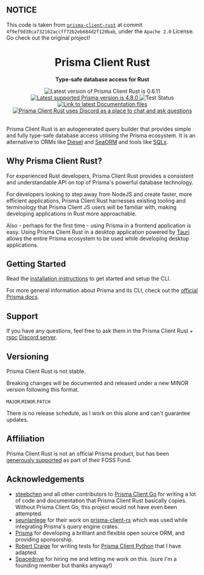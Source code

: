 ## NOTICE

This code is taken from [`prisma-client-rust`](https://github.com/Brendonovich/prisma-client-rust) at
commit `4f9ef9d38ca732162accff72b2eb684d2f120bab`, under the `Apache 2.0` License. Go check out the
original project!

<div align="center">
    <h1>Prisma Client Rust</h1>
    <p><b>Type-safe database access for Rust</b></p>
    <img src="https://img.shields.io/badge/latest-0.6.11-blue?style=flat-square" alt="Latest version of Prisma Client Rust is 0.6.11">
    <a href="https://prisma.io">
        <img src="https://img.shields.io/static/v1?label=prisma&message=v4.8.0&color=blue&logo=prisma&style=flat-square" alt="Latest supported Prisma version is 4.8.0">
    </a>
    <img src="https://img.shields.io/github/actions/workflow/status/Brendonovich/prisma-client-rust/ci.yaml?branch=main&label=tests&style=flat-square" alt="Test Status"/>
    <a href="https://prisma.brendonovich.dev/"/>
    <img src="https://img.shields.io/badge/docs-latest-blue?style=flat-square" alt="Link to latest Documentation files">
    </a>
    <a href="https://discord.gg/5M6fpszrry">
        <img alt="Prisma Client Rust uses Discord as a place to chat and ask questions" src="https://img.shields.io/discord/1011665225809924136?color=blue&style=flat-square&logo=discord">
    </a>
</div>

<br>

Prisma Client Rust is an autogenerated query builder that provides simple and fully type-safe database access utilising the Prisma ecosystem. It is an alternative to ORMs like [Diesel](https://diesel.rs/) and [SeaORM](https://www.sea-ql.org/SeaORM/) and tools like [SQLx](https://github.com/launchbadge/sqlx).

## Why Prisma Client Rust?

For experienced Rust developers, Prisma Client Rust provides a consistent and understandable API on top of Prisma's powerful database technology.

For developers looking to step away from NodeJS and create faster, more efficient applications, Prisma Client Rust harnesses existing tooling and terminology that Prisma Client JS users will be familiar with, making developing applications in Rust more approachable.

Also - perhaps for the first time - using Prisma in a frontend application is easy.
Using Prisma Client Rust in a desktop application powered by [Tauri](https://tauri.studio/) allows the entire Prisma ecosystem to be used while developing desktop applications.

## Getting Started

Read the [installation instructions](https://prisma.brendonovich.dev/getting-started/installation) to get started and setup the CLI.

For more general information about Prisma and its CLI, check out the [official Prisma docs](https://www.prisma.io/docs/).

## Support

If you have any questions, feel free to ask them in the Prisma Client Rust + [rspc](https://github.com/oscartbeaumont/rspc) [Discord server](https://discord.gg/5M6fpszrry).

## Versioning

Prisma Client Rust is not stable.

Breaking changes will be documented and released under a new MINOR version following this format.

`MAJOR`.`MINOR`.`PATCH`

There is no release schedule, as I work on this alone and can't guarantee updates.

## Affiliation

Prisma Client Rust is not an official Prisma product, but has been [generously supported](https://twitter.com/prisma/status/1554855900124438529) as part of their FOSS Fund.

## Acknowledgements

-   [steebchen](https://github.com/steebchen) and all other contributors to [Prisma Client Go](https://github.com/prisma/prisma-client-go) for writing a lot of code and documentation that Prisma Client Rust basically copies.
    Without Prisma Client Go, this project would not have even been attempted.
-   [seunlanlege](https://github.com/seunlanlege) for their work on [prisma-client-rs](https://github.com/polytope-labs/prisma-client-rs) which was used while integrating Prisma's query engine crates.
-   [Prisma](https://prisma.io) for developing a brilliant and flexible open source ORM, and providing sponsorship.
-   [Robert Craige](https://github.com/sponsors/RobertCraigie) for writing tests for [Prisma Client Python](https://github.com/RobertCraigie/prisma-client-py) that I have adapted.
-   [Spacedrive](https://spacedrive.com) for hiring me and letting me work on this.
    (sure I'm a founding member but thanks anyway!)
